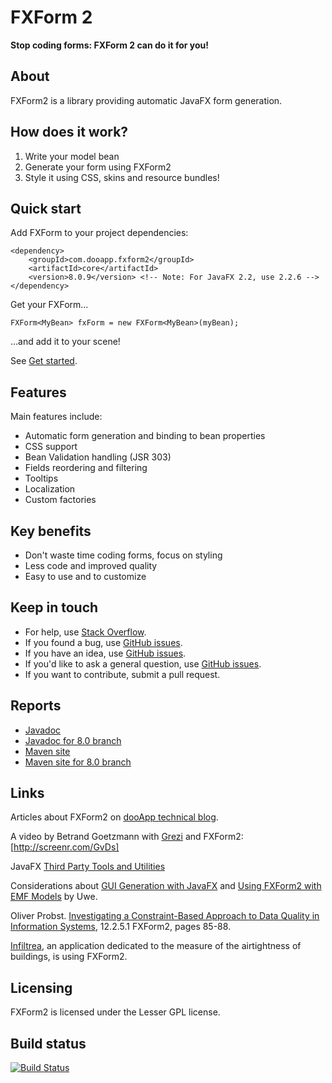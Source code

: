 FXForm 2
========

**Stop coding forms: FXForm 2 can do it for you!**

About
-----

FXForm2 is a library providing automatic JavaFX form generation.

How does it work?
-----------------

1. Write your model bean
2. Generate your form using FXForm2
3. Style it using CSS, skins and resource bundles!

Quick start
-----------
Add FXForm to your project dependencies:
  
    <dependency>
        <groupId>com.dooapp.fxform2</groupId>
        <artifactId>core</artifactId>
        <version>8.0.9</version> <!-- Note: For JavaFX 2.2, use 2.2.6 -->
    </dependency>

Get your FXForm...

    FXForm<MyBean> fxForm = new FXForm<MyBean>(myBean);

...and add it to your scene!

See [Get started](https://github.com/dooApp/FXForm2/wiki/Get-started).

Features
--------

Main features include:

* Automatic form generation and binding to bean properties
* CSS support
* Bean Validation handling (JSR 303)
* Fields reordering and filtering
* Tooltips
* Localization
* Custom factories

Key benefits
------------
* Don't waste time coding forms, focus on styling
* Less code and improved quality
* Easy to use and to customize

Keep in touch
-------------
* For help, use [Stack Overflow](http://stackoverflow.com).
* If you found a bug, use [GitHub issues](https://github.com/dooapp/FXForm2/issues?state=open).
* If you have an idea, use [GitHub issues](https://github.com/dooapp/FXForm2/issues?state=open).
* If you'd like to ask a general question, use [GitHub issues](https://github.com/dooapp/FXForm2/issues?state=open).
* If you want to contribute, submit a pull request.

Reports
-------
* [Javadoc](http://dooapp.github.io/FXForm2/2.2.6/site/core/apidocs/index.html)
* [Javadoc for 8.0 branch](http://dooapp.github.io/FXForm2/8.0.7-SNAPSHOT/site/core/apidocs/index.html)
* [Maven site](http://dooapp.github.io/FXForm2/2.2.6/site)
* [Maven site for 8.0 branch](http://dooapp.github.io/FXForm2/8.0.7-SNAPSHOT/site)

Links
-----
Articles about FXForm2 on [dooApp technical blog](http://blog.dooapp.com/search/label/fxform).

A video by Betrand Goetzmann with [Grezi](https://bitbucket.org/bgoetzmann/grezi/wiki/Home) and FXForm2: [http://screenr.com/GvDs]

JavaFX [Third Party Tools and Utilities](http://www.oracle.com/technetwork/java/javafx/community/3rd-party-1844355.html)

Considerations about [GUI Generation with JavaFX](http://ustesis.wordpress.com/2013/07/12/gui-generation-with-javafx/) and [Using FXForm2 with EMF Models](http://ustesis.wordpress.com/2013/11/08/using-fxform2-with-emf-models/) by Uwe.

Oliver Probst. [Investigating a Constraint-Based Approach to Data Quality in Information Systems](http://e-collection.library.ethz.ch/eserv/eth:7430/eth-7430-01.pdf), 12.2.5.1 FXForm2, pages 85-88.

[Infiltrea](http://www.infiltrea.com), an application dedicated to the measure of the airtightness of buildings, is using FXForm2.

Licensing
---------

FXForm2 is licensed under the Lesser GPL license.

Build status
------------
[![Build Status](https://travis-ci.org/dooApp/FXForm2.svg?branch=master)](https://travis-ci.org/dooApp/FXForm2)
